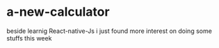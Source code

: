 # a-new-calculator
beside learnig React-native-Js i just found more interest on doing some stuffs this week
